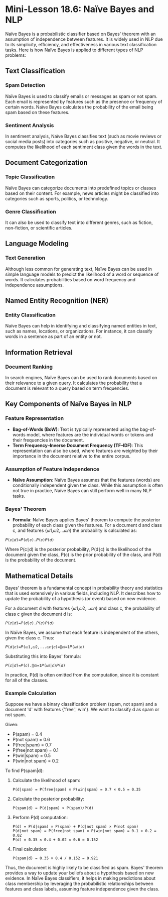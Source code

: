 # Mini-Lesson 18.6: Naïve Bayes and NLP

Naïve Bayes is a probabilistic classifier based on Bayes' theorem with an assumption of independence between features. It is widely used in NLP due to its simplicity, efficiency, and effectiveness in various text classification tasks. Here is how Naïve Bayes is applied to different types of NLP problems:

## Text Classification

### Spam Detection
Naïve Bayes is used to classify emails or messages as spam or not spam. Each email is represented by features such as the presence or frequency of certain words. Naïve Bayes calculates the probability of the email being spam based on these features.

### Sentiment Analysis
In sentiment analysis, Naïve Bayes classifies text (such as movie reviews or social media posts) into categories such as positive, negative, or neutral. It computes the likelihood of each sentiment class given the words in the text.

## Document Categorization

### Topic Classification
Naïve Bayes can categorize documents into predefined topics or classes based on their content. For example, news articles might be classified into categories such as sports, politics, or technology.

### Genre Classification
It can also be used to classify text into different genres, such as fiction, non-fiction, or scientific articles.

## Language Modeling

### Text Generation
Although less common for generating text, Naïve Bayes can be used in simple language models to predict the likelihood of a word or sequence of words. It calculates probabilities based on word frequency and independence assumptions.

## Named Entity Recognition (NER)

### Entity Classification
Naïve Bayes can help in identifying and classifying named entities in text, such as names, locations, or organizations. For instance, it can classify words in a sentence as part of an entity or not.

## Information Retrieval

### Document Ranking
In search engines, Naïve Bayes can be used to rank documents based on their relevance to a given query. It calculates the probability that a document is relevant to a query based on term frequencies.

## Key Components of Naïve Bayes in NLP

### Feature Representation
- **Bag-of-Words (BoW)**: Text is typically represented using the bag-of-words model, where features are the individual words or tokens and their frequencies in the document.
- **Term Frequency–Inverse Document Frequency (TF–IDF)**: This representation can also be used, where features are weighted by their importance in the document relative to the entire corpus.

### Assumption of Feature Independence
- **Naïve Assumption**: Naïve Bayes assumes that the features (words) are conditionally independent given the class. While this assumption is often not true in practice, Naïve Bayes can still perform well in many NLP tasks.

### Bayes' Theorem
- **Formula**: Naïve Bayes applies Bayes' theorem to compute the posterior probability of each class given the features. For a document d and class c, and features {𝜔1,𝜔2,...𝜔𝑛} the probability is calculated as:

```
𝑃(𝑐|𝑑)=𝑃(𝑑|𝑐).𝑃(𝑐)𝑃(𝑑)
```

Where P(c∣d) is the posterior probability, P(d∣c) is the likelihood of the document given the class, P(c) is the prior probability of the class, and P(d) is the probability of the document.

## Mathematical Details

Bayes' theorem is a fundamental concept in probability theory and statistics that is used extensively in various fields, including NLP. It describes how to update the probability of a hypothesis (or event) based on new evidence.

For a document d with features {𝜔1,𝜔2,...𝜔𝑛} and class c, the probability of class c given the document d is:

```
𝑃(𝑐|𝑑)=𝑃(𝑑|𝑐).𝑃(𝑐)𝑃(𝑑)
```

In Naïve Bayes, we assume that each feature is independent of the others, given the class c. Thus:

```
𝑃(𝑑∣𝑐)=𝑃(𝜔1,𝜔2,...𝜔𝑛∣𝑐)=∏𝑛𝑖=1𝑃(𝜔𝑖∣𝑐)
```

Substituting this into Bayes' formula:

```
𝑃(𝑐|𝑑)=𝑃(𝑐).∏𝑛𝑖=1𝑃(𝜔𝑖|𝑐)𝑃(𝑑)
```

In practice, P(d) is often omitted from the computation, since it is constant for all of the classes.

### Example Calculation

Suppose we have a binary classification problem (spam, not spam) and a document 'd' with features {'free',' win'}. We want to classify d as spam or not spam.

Given:
- P(spam) = 0.4
- P(not spam) = 0.6
- P(free|spam) = 0.7
- P(free|not spam) = 0.1
- P(win|spam) = 0.5
- P(win|not spam) = 0.2

To find P(spam|d):

1. Calculate the likelihood of spam:
   ```
   P(d|spam) = P(free|spam) × P(win|spam) = 0.7 × 0.5 = 0.35
   ```

2. Calculate the posterior probability:
   ```
   P(spam|d) = P(d|spam) × P(spam)/P(d)
   ```

3. Perform P(d) computation:
   ```
   P(d) = P(d|spam) × P(spam) + P(d|not spam) × P(not spam)
   P(d|not spam) = P(free|not spam) × P(win|not spam) = 0.1 × 0.2 = 0.02
   P(d) = 0.35 × 0.4 + 0.02 × 0.6 = 0.152
   ```

4. Final calculation:
   ```
   P(spam|d) = 0.35 × 0.4 / 0.152 = 0.921
   ```

Thus, the document is highly likely to be classified as spam. Bayes' theorem provides a way to update your beliefs about a hypothesis based on new evidence. In Naïve Bayes classifiers, it helps in making predictions about class membership by leveraging the probabilistic relationships between features and class labels, assuming feature independence given the class.